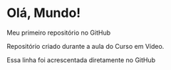 # Olá, Mundo!
 Meu primeiro repositório no GitHub

 Repositório criado durante a aula do Curso em Vídeo.

Essa linha foi acrescentada diretamente no GitHub
